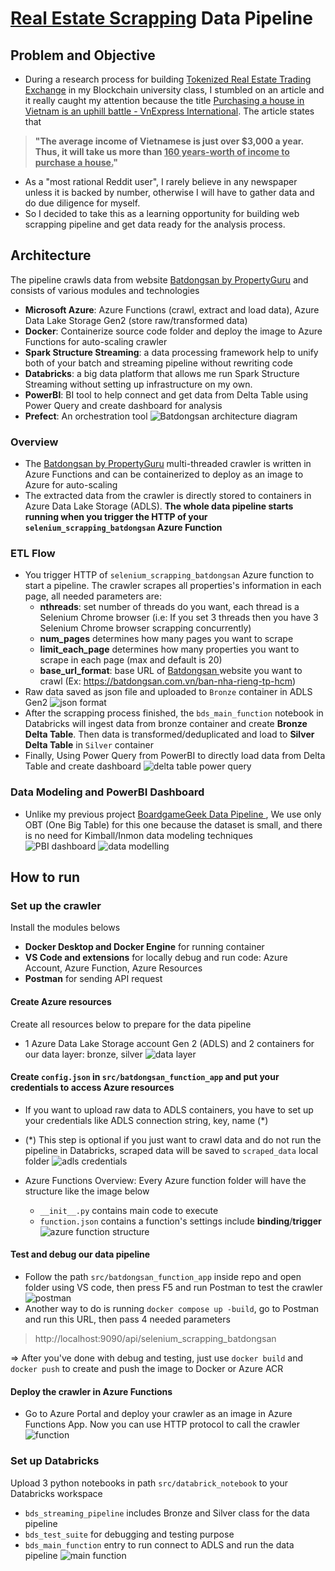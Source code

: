 # [Real Estate Scrapping](https://batdongsan.com.vn/) Data Pipeline
<!-- Start Document Outline -->

<!-- End Document Outline -->
## Problem and Objective
- During a research process for building  [Tokenized Real Estate Trading Exchange](https://github.com/VinhQuocTran/Finalterm-Real-Estate-Blockchain) in my Blockchain university class, I stumbled on an article and it really caught my attention because the title [Purchasing a house in Vietnam is an uphill battle - VnExpress International](https://e.vnexpress.net/news/readers-views/purchasing-a-house-in-vietnam-is-an-uphill-battle-4547223.html). The article states that 
> **"The average income of Vietnamese is just over $3,000 a year. Thus, it will take us more than <u>160 years-worth of income to purchase a house.</u>"**
- As a "most rational Reddit user", I rarely believe in any newspaper unless it is backed by number, otherwise I will have to gather data and do due diligence for myself. 
- So I decided to take this as a learning opportunity for building web scrapping pipeline and get data ready for the analysis process.
## Architecture
The pipeline crawls data from website [Batdongsan by PropertyGuru](https://batdongsan.com.vn/) and consists of various modules and technologies
- **Microsoft Azure**: Azure Functions (crawl, extract and load data), Azure Data Lake Storage Gen2 (store raw/transformed data)
- **Docker**: Containerize source code folder and deploy the image to Azure Functions for auto-scaling crawler
- **Spark Structure Streaming**: a data processing framework help to unify both of your batch and streaming pipeline without rewriting code  
- **Databricks**: a big data platform that allows me run Spark Structure Streaming without setting up infrastructure on my own.
- **PowerBI**: BI tool to help connect and get data from Delta Table using Power Query and create dashboard for analysis
- **Prefect**: An orchestration tool
![Batdongsan architecture diagram](png/Batdongsan-architecture-diagram.svg)
### Overview
- The [Batdongsan by PropertyGuru](https://batdongsan.com.vn/)  multi-threaded crawler is written in Azure Functions and can be containerized to deploy as an image to Azure for auto-scaling
- The extracted data from the crawler is directly stored to  containers in Azure Data Lake Storage (ADLS). **The whole data pipeline starts running when you trigger the HTTP of your `selenium_scrapping_batdongsan` Azure Function**
### ETL Flow
- You trigger HTTP of `selenium_scrapping_batdongsan` Azure function to start a pipeline. The crawler scrapes all properties's information in each page, all needed parameters are: 
    - **nthreads**: set number of threads do you want, each thread is a Selenium Chrome browser (i.e: If you set 3 threads then you have 3 Selenium Chrome browser scrapping concurrently)
    - **num_pages** determines how many pages you want to scrape
    - **limit_each_page** determines how many properties you want to scrape in each page (max and default is 20)
    - **base_url_format**: base URL of [Batdongsan ](https://batdongsan.com.vn/) website you want to crawl (Ex: https://batdongsan.com.vn/ban-nha-rieng-tp-hcm)
- Raw data saved as json file and uploaded to `Bronze` container in ADLS Gen2
![json format](png/json_format.png)
- After the scrapping process finished, the `bds_main_function` notebook in Databricks will ingest data from bronze container and create **Bronze Delta Table**. Then data is transformed/deduplicated and load to **Silver Delta Table** in `Silver` container
- Finally, Using Power Query from PowerBI to directly load data from Delta Table and create dashboard
![delta table power query](png/delta_table_power_query.png)

### Data Modeling and PowerBI Dashboard
- Unlike my previous project [BoardgameGeek Data Pipeline ](https://github.com/VinhQuocTran/Boardgamegeek-ETL-Pipeline), We use only OBT (One Big Table) for this one because the dataset is small, and there is no need for Kimball/Inmon data modeling techniques
![PBI dashboard](png/PBI_dashboard.png)
![data modelling](png/data_modelling.png)

## How to run
### Set up the crawler

Install the modules belows
- **Docker Desktop and Docker Engine** for running container
- **VS Code and extensions** for locally debug and run code: Azure Account, Azure Function, Azure Resources
- **Postman** for sending API request

#### Create Azure resources
Create all resources below to prepare for the data pipeline
- 1 Azure Data Lake Storage account Gen 2 (ADLS) and 2 containers for our data layer: bronze, silver
![data layer](png/data_layer.png)

#### Create `config.json` in `src/batdongsan_function_app`  and put your credentials to access Azure resources
- If you want to upload raw data to ADLS containers, you have to set up your credentials like ADLS connection string, key, name (*)
- (*) This step is optional if you just want to crawl data and do not run the pipeline in Databricks, scraped data will be saved to `scraped_data` local folder
![adls credentials](png/adls_credentials.png)

- Azure Functions Overview: Every Azure function folder will have the structure like the image below
    - `__init__.py` contains main code to execute
    - `function.json` contains a function's settings include **binding**/**trigger**
![azure function structure](png/azure_function_structure.png)

#### Test and debug our data pipeline
- Follow the path `src/batdongsan_function_app` inside repo and open folder using VS code, then press F5 and run Postman to test the crawler
![postman](png/postman.png)
- Another way to do is running `docker compose up -build`, go to Postman and run this URL, then pass 4 needed parameters
> http://localhost:9090/api/selenium_scrapping_batdongsan

=> After you've done with debug and testing, just use `docker build` and `docker push` to create and push the image to Docker or Azure ACR
#### Deploy the crawler in Azure Functions
- Go to Azure Portal and deploy your crawler as an image in Azure Functions App. Now you can use HTTP protocol to call the crawler
![function](png/function_app.png)

### Set up Databricks
Upload 3 python notebooks in path `src/databrick_notebook` to your Databricks workspace
- `bds_streaming_pipeline` includes Bronze and Silver class for the data pipeline
- `bds_test_suite` for debugging and testing purpose
- `bds_main_function` entry to run connect to ADLS and run the data pipeline
![main function](png/main_function.png)

